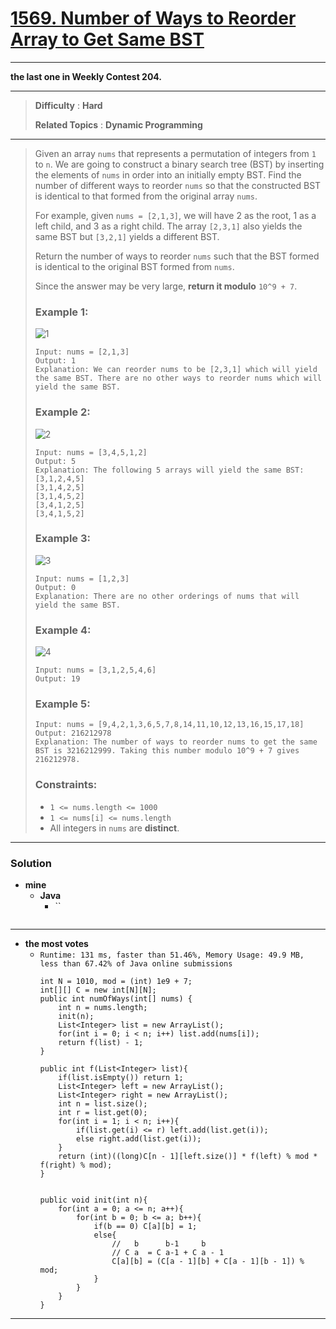 # [1569. Number of Ways to Reorder Array to Get Same BST](https://leetcode.com/problems/number-of-ways-to-reorder-array-to-get-same-bst/)

---

**the last one in Weekly Contest 204.**

---

> **Difficulty** : **Hard**
>
> **Related Topics** : **Dynamic Programming**

---

> Given an array `nums` that represents a permutation of integers from `1` to `n`. We are going to construct a binary search tree (BST) by inserting the elements of `nums` in order into an initially empty BST. Find the number of different ways to reorder `nums` so that the constructed BST is identical to that formed from the original array `nums`.
>
> For example, given `nums = [2,1,3]`, we will have 2 as the root, 1 as a left child, and 3 as a right child. The array `[2,3,1]` also yields the same BST but `[3,2,1]` yields a different BST.
>
> Return the number of ways to reorder `nums` such that the BST formed is identical to the original BST formed from `nums`.
>
> Since the answer may be very large, **return it modulo** `10^9 + 7`.
>
>
>
> ### Example 1:
> ![1](https://assets.leetcode.com/uploads/2020/08/12/bb.png)
> ```
> Input: nums = [2,1,3]
> Output: 1
> Explanation: We can reorder nums to be [2,3,1] which will yield the same BST. There are no other ways to reorder nums which will yield the same BST.
> ```
>
> ### Example 2:
> ![2](https://assets.leetcode.com/uploads/2020/08/12/ex1.png)
> ```
> Input: nums = [3,4,5,1,2]
> Output: 5
> Explanation: The following 5 arrays will yield the same BST:
> [3,1,2,4,5]
> [3,1,4,2,5]
> [3,1,4,5,2]
> [3,4,1,2,5]
> [3,4,1,5,2]
> ```
>
> ### Example 3:
> ![3](https://assets.leetcode.com/uploads/2020/08/12/ex4.png)
> ```
> Input: nums = [1,2,3]
> Output: 0
> Explanation: There are no other orderings of nums that will yield the same BST.
> ```
>
> ### Example 4:
> ![4](https://assets.leetcode.com/uploads/2020/08/12/abc.png)
> ```
> Input: nums = [3,1,2,5,4,6]
> Output: 19
> ```
>
> ### Example 5:
> ```
> Input: nums = [9,4,2,1,3,6,5,7,8,14,11,10,12,13,16,15,17,18]
> Output: 216212978
> Explanation: The number of ways to reorder nums to get the same BST is 3216212999. Taking this number modulo 10^9 + 7 gives 216212978.
> ```
>
> ### Constraints:
> * `1 <= nums.length <= 1000`
> * `1 <= nums[i] <= nums.length`
> * All integers in `nums` are **distinct**.

---


### Solution
* **mine**
  * **Java**
    * ``
      ```

      ```

---

* **the most votes**
  * `Runtime: 131 ms, faster than 51.46%, Memory Usage: 49.9 MB, less than 67.42% of Java online submissions`
    ```
    int N = 1010, mod = (int) 1e9 + 7;
    int[][] C = new int[N][N];
    public int numOfWays(int[] nums) {
        int n = nums.length;
        init(n);
        List<Integer> list = new ArrayList();
        for(int i = 0; i < n; i++) list.add(nums[i]);
        return f(list) - 1;
    }

    public int f(List<Integer> list){
        if(list.isEmpty()) return 1;
        List<Integer> left = new ArrayList();
        List<Integer> right = new ArrayList();
        int n = list.size();
        int r = list.get(0);
        for(int i = 1; i < n; i++){
            if(list.get(i) <= r) left.add(list.get(i));
            else right.add(list.get(i));
        }
        return (int)((long)C[n - 1][left.size()] * f(left) % mod * f(right) % mod);
    }


    public void init(int n){
        for(int a = 0; a <= n; a++){
            for(int b = 0; b <= a; b++){
                if(b == 0) C[a][b] = 1;
                else{
                    //   b      b-1     b
                    // C a  = C a-1 + C a - 1
                    C[a][b] = (C[a - 1][b] + C[a - 1][b - 1]) % mod;
                }
            }
        }
    }
    ```

---
